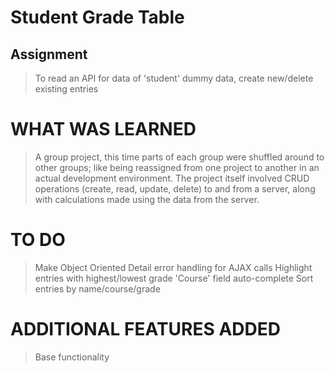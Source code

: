 # Student Grade Table

## Assignment
> To read an API for data of 'student' dummy data, create new/delete existing entries

# WHAT WAS LEARNED
>   A group project, this time parts of each group were shuffled around to other groups; like being reassigned from one project to another
> in an actual development environment. The project itself involved CRUD operations (create, read, update, delete) to and from a server,
> along with calculations made using the data from the server.

# TO DO
> Make Object Oriented
> Detail error handling for AJAX calls
> Highlight entries with highest/lowest grade
> 'Course' field auto-complete
> Sort entries by name/course/grade

# ADDITIONAL FEATURES ADDED
> Base functionality